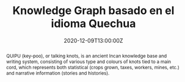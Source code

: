 ---
title: "Knowledge Graph basado en el idioma Quechua"

event: COPAISI 2020 Conference
event_url: https://wikimania.wikimedia.org/wiki/2019:Wikimania

location: National University of Altiplano
address:
  street: Puno, 0051
  city: Puno
  region: Puno
  postcode: ''
  country: Peru

summary: "Knowledge Graph basado en el idioma Quechua."
abstract: "QUIPU (key-poo), or talking knots, is an ancient Incan knowledge base and writing system, consisting of various type and colours of knots tied to a main cord, which represents both statistical (crops grown, taxes, workers, mines, etc.) and narrative information (stories and histories)."

# Talk start and end times.
#   End time can optionally be hidden by prefixing the line with `#`.
date: "2020-12-09T13:00:00Z"
date_end: "2020-12-09T15:00:00Z"
all_day: false

# Schedule page publish date (NOT talk date).
publishDate: "2020-12-09T00:00:00Z"

authors: ["admin"]
tags: ["Talks", "Research", "Demo"]

# Is this a featured talk? (true/false)
featured: false

image:
  caption: "Photo by [@ElwinHuaman](https://twitter.com/ElwinHuaman)"
  focal_point: Right

links:
- icon: twitter
  icon_pack: fab
  name: Follow
  url: https://twitter.com/ElwinHuaman
url_code: ""
url_pdf: ""
url_slides: "https://www.slideshare.net/elwinlhq/quipu-quechua-knowledge-graph-pilot-building-virtual-assistants-based-on-quechua-language"
url_video: "https://youtu.be/Q05UVnow0GE"

# Markdown Slides (optional).
#   Associate this talk with Markdown slides.
#   Simply enter your slide deck's filename without extension.
#   E.g. `slides = "example-slides"` references `content/slides/example-slides.md`.
#   Otherwise, set `slides = ""`.
slides: ""

# Projects (optional).
#   Associate this post with one or more of your projects.
#   Simply enter your project's folder or file name without extension.
#   E.g. `projects = ["internal-project"]` references `content/project/deep-learning/index.md`.
#   Otherwise, set `projects = []`.
projects:
- QUIPU
---